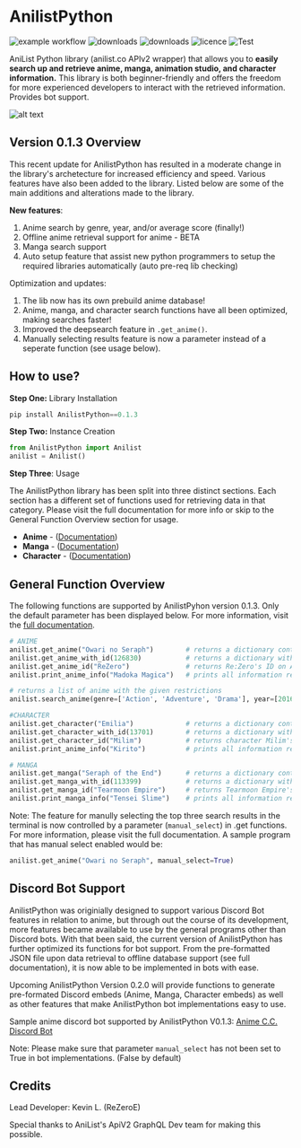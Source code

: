 # AnilistPython

![example workflow](https://github.com/ReZeroE/AnilistPython/actions/workflows/github-actions-demo.yml/badge.svg)
![downloads](https://img.shields.io/github/workflow/status/ReZeroE/AnilistPython/GitHub%20Actions%20Demo)
![downloads](https://img.shields.io/pypi/dm/AnilistPython)
![licence](https://img.shields.io/github/license/ReZeroE/AnilistPython)
![Test](https://pepy.tech/badge/anilistpython)

AniList Python library (anilist.co APIv2 wrapper) that allows you to **easily search up and retrieve anime, manga, animation studio, and character information.** This library is both beginner-friendly and offers the freedom for more experienced developers to interact with the retrieved information. Provides bot support.

![alt text](https://i.imgur.com/uGzW7vr.jpg)

## Version 0.1.3 Overview
This recent update for AnilistPython has resulted in a moderate change in the library's archetecture for increased efficiency and speed. Various features have also been added to the library. Listed below are some of the main additions and alterations made to the library.

**New features**:
1. Anime search by genre, year, and/or average score (finally!)
2. Offline anime retrieval support for anime - BETA
3. Manga search support
4. Auto setup feature that assist new python programmers to setup the required libraries automatically (auto pre-req lib checking)

Optimization and updates:
1. The lib now has its own prebuild anime database! 
2. Anime, manga, and character search functions have all been optimized, making searches faster!
3. Improved the deepsearch feature in `.get_anime()`. 
4. Manually selecting results feature is now a parameter instead of a seperate function (see usage below). 
 

## How to use?
**Step One:** Library Installation
``` python
pip install AnilistPython==0.1.3
```
**Step Two:** Instance Creation
```python
from AnilistPython import Anilist
anilist = Anilist()
```
**Step Three**: Usage

The AnilistPython library has been split into three distinct sections. Each section has a different set of functions used for retrieving data in that category. Please visit the full documentation for more info or skip to the General Function Overview section for usage.
- **Anime** - ([Documentation](https://github.com/ReZeroE/AnilistPython/wiki/Anime))
- **Manga** - ([Documentation](https://github.com/ReZeroE/AnilistPython/wiki/Manga))
- **Character** - ([Documentation](https://github.com/ReZeroE/AnilistPython/wiki/Character))


## General Function Overview
The following functions are supported by AnilistPyhon version 0.1.3. Only the default parameter has been displayed below. For more information, visit the [full documentation](https://github.com/ReZeroE/AnilistPython/wiki). 
```python
# ANIME
anilist.get_anime("Owari no Seraph")        # returns a dictionary containing info about owari no seraph
anilist.get_anime_with_id(126830)           # returns a dictionary with Code Geass (ID:126830) info 
anilist.get_anime_id("ReZero")              # returns Re:Zero's ID on Anilist
anilist.print_anime_info("Madoka Magica")   # prints all information regarding the anime Madoka Magica

# returns a list of anime with the given restrictions
anilist.search_anime(genre=['Action', 'Adventure', 'Drama'], year=[2016, 2019], score=range(80, 95))

#CHARACTER
anilist.get_character("Emilia")             # returns a dictionary containing the info about Emilia-tan 
anilist.get_character_with_id(13701)        # returns a dictionary with Misaka Mikoto (ID:13701) info
anilist.get_character_id("Milim")           # returns character Milim's ID on Anilist
anilist.print_anime_info("Kirito")          # prints all information regarding the character Kirito

# MANGA
anilist.get_manga("Seraph of the End")      # returns a dictionary containing info about seraph of the end
anilist.get_manga_with_id(113399)           # returns a dictionary with Tearmoon (ID:113399) info
anilist.get_manga_id("Tearmoon Empire")     # returns Tearmoon Empire's ID on Anilist (manga)
anilist.print_manga_info("Tensei Slime")    # prints all information regarding the manga Tensei Slime
```

Note: The feature for manully selecting the top three search results in the terminal is now controlled by a parameter (`manual_select`) in .get functions. For more information, please visit the full documentation. A sample program that has manual select enabled would be:

```python
anilist.get_anime("Owari no Seraph", manual_select=True)
```


## Discord Bot Support
AnilistPython was originially designed to support various Discord Bot features in relation to anime, but through out the course of its development, more features became available to use by the general programs other than Discord bots. With that been said, the current version of AnilistPython has further optimized its functions for bot support. From the pre-formatted JSON file upon data retrieval to offline database support (see full documentation), it is now able to be implemented in bots with ease. 

Upcoming AnilistPython Version 0.2.0 will provide functions to generate pre-formated Discord embeds (Anime, Manga, Character embeds) as well as other features that make AnilistPython bot implementations easy to use. 

Sample anime discord bot supported by AnilistPython V0.1.3: [Anime C.C. Discord Bot](https://github.com/ReZeroE/Anime-Discord-Bot)

Note: Please make sure that parameter `manual_select` has not been set to True in bot implementations. (False by default)

## Credits
Lead Developer: Kevin L. (ReZeroE)

Special thanks to AniList's ApiV2 GraphQL Dev team for making this possible. 
